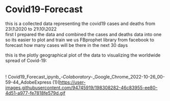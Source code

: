 # Covid19-Forecast
this is a collected data representing the covid19 cases and deaths from 23\1\2020 to 21\10\2022 
<br />
first I prepared the data and combined the cases and deaths data into one so its easier to plot and train
we us FBprophet library from facebook to forecast how many cases will be there in the next 30 days
<br />

this is the plotly geographical plot of the data to visualizing the worldwide spread of Covid-19:
<br />
<br />
<br />
! Covid19_Forecast_ipynb_-_Colaboratory_-_Google_Chrome_2022-10-26_00-59-44_AdobeExpress (1)(https://user-images.githubusercontent.com/94745919/198308282-46c83955-ee80-4d51-a977-fe7818fe579d.gif


